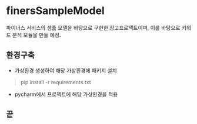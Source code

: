 # finersSampleModel
파이너스 서비스의 샘플 모델을 바탕으로 구현한 장고프로젝트이며, 이를 바탕으로 키워드 분석 모듈을 만들 예정.

## 환경구축
- 가상환경 생성하여 해당 가상환경에 패키지 설치
> pip install -r requirements.txt
- pycharm에서 프로젝트에 해당 가상환경을 적용
## 끝
